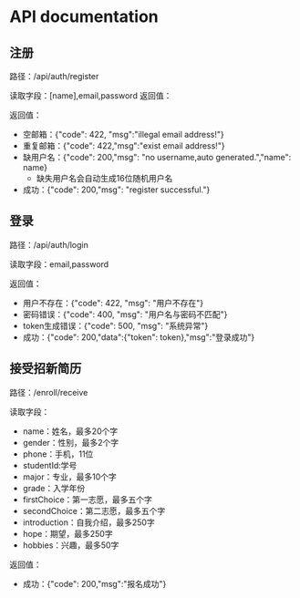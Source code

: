 # API documentation

## 注册

路径：/api/auth/register

读取字段：[name],email,password 返回值：

返回值：

- 空邮箱：{"code": 422,  "msg":"illegal email address!"}
- 重复邮箱：{"code": 422,"msg":"exist email address!"}
- 缺用户名：{"code": 200,"msg":  "no username,auto generated.","name": name}
  - 缺失用户名会自动生成16位随机用户名
- 成功：{"code": 200,"msg":  "register successful."}

## 登录

路径：/api/auth/login

读取字段：email,password

返回值：
- 用户不存在：{"code": 422, "msg": "用户不存在"}
- 密码错误：{"code": 400, "msg": "用户名与密码不匹配"}
- token生成错误：{"code": 500, "msg": "系统异常"}
- 成功：{"code": 200,"data":{"token": token},"msg":"登录成功"}

## 接受招新简历

路径：/enroll/receive

读取字段：

- name：姓名，最多20个字
- gender：性别，最多2个字
- phone：手机，11位
- studentId:学号
- major：专业，最多10个字
- grade：入学年份
- firstChoice：第一志愿，最多五个字
- secondChoice：第二志愿，最多五个字
- introduction：自我介绍，最多250字
- hope：期望，最多250字
- hobbies：兴趣，最多50字

返回值：
- 成功：{"code": 200,"msg":"报名成功"}
        


